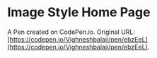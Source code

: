 # Image Style Home Page

A Pen created on CodePen.io. Original URL: [https://codepen.io/Vighneshbalaji/pen/ebzEeL](https://codepen.io/Vighneshbalaji/pen/ebzEeL).


